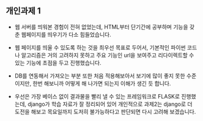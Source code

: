 ## 개인과제 1

- 웹 서버를 띄워본 경험이 전혀 없었는데, HTML부터 단기간에 공부하며 기능을 갖춘 웹페이지를 띄우기가 다소 힘들었습니다.

- 웹 페이지를 띄울 수 있도록 하는 것을 최우선 목표로 두어서, 기본적인 파이썬 코드나 알고리즘은 거의 고려하지 못하고
주요 기능인 url을 보여주고 리다이렉트할 수 있는 기능에 초점을 두고 진행했습니다.

- DB를 연동해서 가져오는 부분 또한 처음 적용해보아서 보기에 많이 좋지 못한 수준이지만,
한번 해보니까 어떻게 해 나가면 되는지 이해가 생긴 듯 합니다.

- 우선은 가장 베이스 없이 결과물을 빨리 낼 수 있는 프레임워크로 FLASK로 진행했는데, django가 학습 자료가 잘 정리되어 있어
개인적으로 과제2는 django로 더 도전을 해보고 목요일까지 도저히 불가능하다고 판단되면 다시 고려해 보겠습니다. 